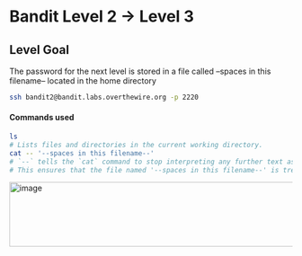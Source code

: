# Bandit Level 2 → Level 3

## Level Goal
The password for the next level is stored in a file called –spaces in this filename– located in the home directory

```bash
ssh bandit2@bandit.labs.overthewire.org -p 2220
```

#### Commands used
```bash
ls
# Lists files and directories in the current working directory.
cat -- '--spaces in this filename--'
# `--` tells the `cat` command to stop interpreting any further text as options.
# This ensures that the file named '--spaces in this filename--' is treated literally, even if it looks like a flag or has spaces/special characters.
```

<img width="577" height="115" alt="image" src="https://github.com/user-attachments/assets/808bff00-0f3f-4ed4-b297-ba90f2bb5210" />
